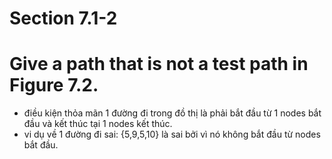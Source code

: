 # Section 7.1-2

# Give a path that is not a test path in Figure 7.2.

- điều kiện thỏa mãn 1 đường đi trong đồ thị là phải bắt đầu từ 1 nodes bắt đầu và kết thúc tại 1 nodes kết thúc.
- vi dụ về 1 đường đi sai:
    {5,9,5,10} là sai bởi vì nó không bắt đầu từ nodes bắt đầu.